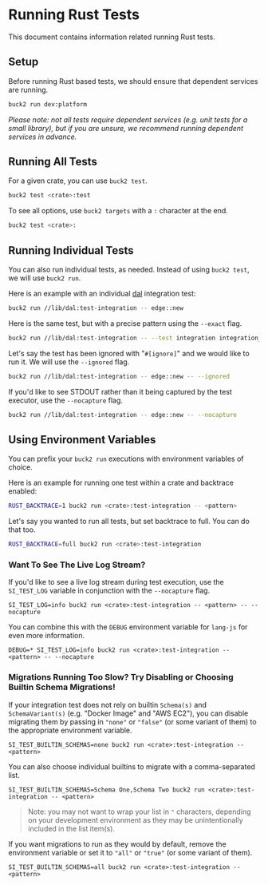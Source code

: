 # Running Rust Tests

This document contains information related running Rust tests.

## Setup

Before running Rust based tests, we should ensure that dependent services are running.

```bash
buck2 run dev:platform
```

_Please note: not all tests require dependent services (e.g. unit tests for a small library), but if you are unsure,
we recommend running dependent services in advance._

## Running All Tests

For a given crate, you can use `buck2 test`.

```bash
buck2 test <crate>:test
```

To see all options, use `buck2 targets` with a `:` character at the end.

```bash
buck2 test <crate>:
```

## Running Individual Tests

You can also run individual tests, as needed.
Instead of using `buck2 test`, we will use `buck2 run`.

Here is an example with an individual [dal](../lib/dal) integration test:

```bash
buck2 run //lib/dal:test-integration -- edge::new
```

Here is the same test, but with a precise pattern using the `--exact` flag.

```bash
buck2 run //lib/dal:test-integration -- --test integration integration_test::internal::edge::new -- --exact
```

Let's say the test has been ignored with "`#[ignore]`" and we would like to run it.
We will use the `--ignored` flag.

```bash
buck2 run //lib/dal:test-integration -- edge::new -- --ignored
```

If you'd like to see STDOUT rather than it being captured by the test executor, use the `--nocapture` flag.

```bash
buck2 run //lib/dal:test-integration -- edge::new -- --nocapture
```

## Using Environment Variables

You can prefix your `buck2 run` executions with environment variables of choice.

Here is an example for running one test within a crate and backtrace enabled:

```bash
RUST_BACKTRACE=1 buck2 run <crate>:test-integration -- <pattern>
```

Let's say you wanted to run all tests, but set backtrace to full.
You can do that too.

```bash
RUST_BACKTRACE=full buck2 run <crate>:test-integration
```

### Want To See The Live Log Stream?

If you'd like to see a live log stream during test execution, use the `SI_TEST_LOG` variable in conjunction with
the `--nocapture` flag.

```shell
SI_TEST_LOG=info buck2 run <crate>:test-integration -- <pattern> -- --nocapture
```

You can combine this with the `DEBUG` environment variable for `lang-js` for even more information.

```shell
DEBUG=* SI_TEST_LOG=info buck2 run <crate>:test-integration -- <pattern> -- --nocapture
```

### Migrations Running Too Slow? Try Disabling or Choosing Builtin Schema Migrations!

If your integration test does not rely on builtin `Schema(s)` and `SchemaVariant(s)` (e.g. "Docker Image" and
"AWS EC2"), you can disable migrating them by passing in `"none"` or `"false"` (or some variant of them) to the
appropriate environment variable.

```shell
SI_TEST_BUILTIN_SCHEMAS=none buck2 run <crate>:test-integration -- <pattern>
```

You can also choose individual builtins to migrate with a comma-separated list.

```shell
SI_TEST_BUILTIN_SCHEMAS=Schema One,Schema Two buck2 run <crate>:test-integration -- <pattern>
```

> Note: you may not want to wrap your list in `"` characters, depending on your development environment as they may
> be unintentionally included in the list item(s).

If you want migrations to run as they would by default, remove the environment variable or set it to `"all"` or `"true"`
(or some variant of them).

```shell
SI_TEST_BUILTIN_SCHEMAS=all buck2 run <crate>:test-integration -- <pattern>
```
